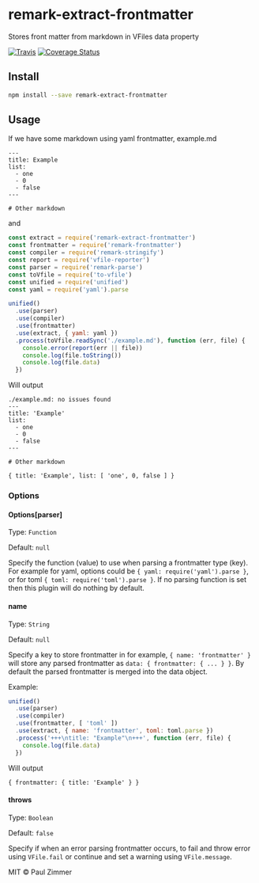 # remark-extract-frontmatter

Stores front matter from markdown in VFiles data property

[![Travis](https://img.shields.io/travis/mrzmmr/remark-extract-frontmatter.svg)](https://travis-ci.org/mrzmmr/remark-extract-frontmatter)
[![Coverage
Status](https://coveralls.io/repos/github/mrzmmr/remark-extract-frontmatter/badge.svg?branch=master)](https://coveralls.io/github/mrzmmr/remark-extract-frontmatter?branch=master)

## Install

```sh
npm install --save remark-extract-frontmatter
```

## Usage

If we have some markdown using yaml frontmatter, example.md

```
---
title: Example
list:
  - one
  - 0
  - false
---

# Other markdown
```

and

```js
const extract = require('remark-extract-frontmatter')
const frontmatter = require('remark-frontmatter')
const compiler = require('remark-stringify')
const report = require('vfile-reporter')
const parser = require('remark-parse')
const toVfile = require('to-vfile')
const unified = require('unified')
const yaml = require('yaml').parse

unified()
  .use(parser)
  .use(compiler)
  .use(frontmatter)
  .use(extract, { yaml: yaml })
  .process(toVfile.readSync('./example.md'), function (err, file) {
    console.error(report(err || file))
    console.log(file.toString())
    console.log(file.data)
  })
```

Will output

```
./example.md: no issues found
---
title: 'Example'
list:
  - one
  - 0
  - false
---

# Other markdown

{ title: 'Example', list: [ 'one', 0, false ] }
```

### Options

#### Options[parser]

Type: `Function`

Default: `null`

Specify the function (value) to use when parsing a frontmatter type (key). For example for yaml, options could be `{ yaml: require('yaml').parse }`, or for toml `{ toml: require('toml').parse }`. If no parsing function is set then this plugin will do nothing by default.

#### name

Type: `String`

Default: `null`

Specify a key to store frontmatter in for example, `{ name: 'frontmatter' }` will store any parsed frontmatter as `data: { frontmatter: { ... } }`. By default the parsed frontmatter is merged into the data object.

Example:

```js
unified()
  .use(parser)
  .use(compiler)
  .use(frontmatter, [ 'toml' ])
  .use(extract, { name: 'frontmatter', toml: toml.parse })
  .process('+++\ntitle: "Example"\n+++', function (err, file) {
    console.log(file.data)
  })
```

Will output

```
{ frontmatter: { title: 'Example' } }
```

#### throws

Type: `Boolean`

Default: `false`

Specify if when an error parsing frontmatter occurs, to fail and throw error using `VFile.fail` or continue and set a warning using `VFile.message`.


MIT &copy; Paul Zimmer
